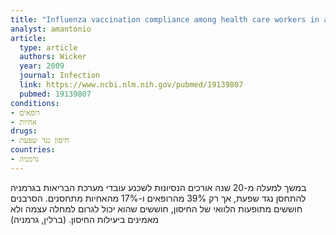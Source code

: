 ```yaml
---
title: "Influenza vaccination compliance among health care workers in a German university hospital"
analyst: amantonio
article:
  type: article
  authors: Wicker
  year: 2009
  journal: Infection
  link: https://www.ncbi.nlm.nih.gov/pubmed/19139807
  pubmed: 19139807
conditions:
- רופאים
- אחיות
drugs:
- חיסון נגד שפעת
countries:
- גרמניה
---
```


במשך למעלה מ-20 שנה אורכים הנסיונות לשכנע עובדי מערכת הבריאות בגרמניה להתחסן נגד שפעת, אך רק 39% מהרופאים ו-17% מהאחיות מתחסנים. הסרבנים חוששים מתופעות הלוואי של החיסון, חוששים שהוא יכול לגרום למחלה עצמה ולא מאמינים ביעילות החיסון. (ברלין, גרמניה)
